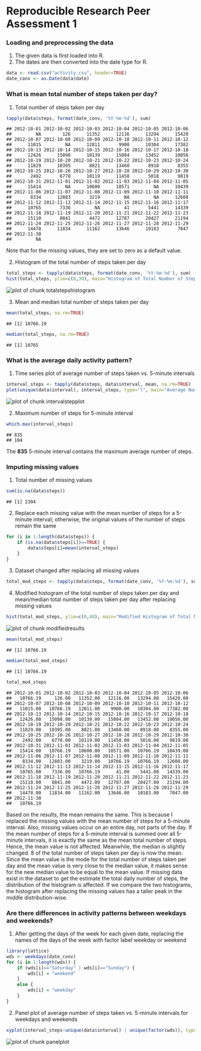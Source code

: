 Reproducible Research Peer Assessment 1
========================================================

### Loading and preprocessing the data

1. The given data is first loaded into R.
2. The dates are then converted into the date type for R.

```r
data <- read.csv("activity.csv", header=TRUE)
date_conv <- as.Date(data$date)
```


### What is mean total number of steps taken per day?

1) Total number of steps taken per day

```r
tapply(data$steps, format(date_conv, '%Y-%m-%d'), sum)
```

```
## 2012-10-01 2012-10-02 2012-10-03 2012-10-04 2012-10-05 2012-10-06 
##         NA        126      11352      12116      13294      15420 
## 2012-10-07 2012-10-08 2012-10-09 2012-10-10 2012-10-11 2012-10-12 
##      11015         NA      12811       9900      10304      17382 
## 2012-10-13 2012-10-14 2012-10-15 2012-10-16 2012-10-17 2012-10-18 
##      12426      15098      10139      15084      13452      10056 
## 2012-10-19 2012-10-20 2012-10-21 2012-10-22 2012-10-23 2012-10-24 
##      11829      10395       8821      13460       8918       8355 
## 2012-10-25 2012-10-26 2012-10-27 2012-10-28 2012-10-29 2012-10-30 
##       2492       6778      10119      11458       5018       9819 
## 2012-10-31 2012-11-01 2012-11-02 2012-11-03 2012-11-04 2012-11-05 
##      15414         NA      10600      10571         NA      10439 
## 2012-11-06 2012-11-07 2012-11-08 2012-11-09 2012-11-10 2012-11-11 
##       8334      12883       3219         NA         NA      12608 
## 2012-11-12 2012-11-13 2012-11-14 2012-11-15 2012-11-16 2012-11-17 
##      10765       7336         NA         41       5441      14339 
## 2012-11-18 2012-11-19 2012-11-20 2012-11-21 2012-11-22 2012-11-23 
##      15110       8841       4472      12787      20427      21194 
## 2012-11-24 2012-11-25 2012-11-26 2012-11-27 2012-11-28 2012-11-29 
##      14478      11834      11162      13646      10183       7047 
## 2012-11-30 
##         NA
```
Note that for the missing values, they are set to zero as a default value.

2) Histogram of the total number of steps taken per day

```r
total_steps <- tapply(data$steps, format(date_conv, '%Y-%m-%d'), sum)
hist(total_steps, ylim=c(0,30), main="Histogram of Total Number of Steps Taken per Day", xlab="Total Number of Steps per Day")
```

![plot of chunk totalstepshistogram](figure/totalstepshistogram-1.png) 

3) Mean and median total number of steps taken per day

```r
mean(total_steps, na.rm=TRUE)
```

```
## [1] 10766.19
```

```r
median(total_steps, na.rm=TRUE)
```

```
## [1] 10765
```


### What is the average daily activity pattern?

1) Time series plot of average number of steps taken vs. 5-minute intervals

```r
interval_steps <- tapply(data$steps, data$interval, mean, na.rm=TRUE)
plot(unique(data$interval), interval_steps, type="l", main="Average Number of Steps vs. Minutes", xlab="Minutes (5-Minute Intervals)", ylab="Average Number of Steps per 5-Minute Interval")
```

![plot of chunk intervalstepplot](figure/intervalstepplot-1.png) 

2) Maximum number of steps for 5-minute interval

```r
which.max(interval_steps)
```

```
## 835 
## 104
```
The **835** 5-minute interval contains the maximum average number of steps.


### Imputing missing values

1) Total number of missing values

```r
sum(is.na(data$steps))
```

```
## [1] 2304
```

2) Replace each missing value with the mean number of steps for a 5-minute interval; otherwise, the original values of the number of steps remain the same

```r
for (i in 1:length(data$steps)) {
    if (is.na(data$steps[i])==TRUE) {
        data$steps[i]=mean(interval_steps)
    }
}
```

3) Dataset changed after replacing all missing values

```r
total_mod_steps <- tapply(data$steps, format(date_conv, '%Y-%m-%d'), sum, na.rm=TRUE)
```

4) Modified histogram of the total number of steps taken per day and mean/median total number of steps taken per day after replacing missing values

```r
hist(total_mod_steps, ylim=c(0,40), main="Modified Histogram of Total Number of Steps Taken per Day", xlab="Total Number of Steps per Day")
```

![plot of chunk modifiedresults](figure/modifiedresults-1.png) 

```r
mean(total_mod_steps)
```

```
## [1] 10766.19
```

```r
median(total_mod_steps)
```

```
## [1] 10766.19
```

```r
total_mod_steps
```

```
## 2012-10-01 2012-10-02 2012-10-03 2012-10-04 2012-10-05 2012-10-06 
##   10766.19     126.00   11352.00   12116.00   13294.00   15420.00 
## 2012-10-07 2012-10-08 2012-10-09 2012-10-10 2012-10-11 2012-10-12 
##   11015.00   10766.19   12811.00    9900.00   10304.00   17382.00 
## 2012-10-13 2012-10-14 2012-10-15 2012-10-16 2012-10-17 2012-10-18 
##   12426.00   15098.00   10139.00   15084.00   13452.00   10056.00 
## 2012-10-19 2012-10-20 2012-10-21 2012-10-22 2012-10-23 2012-10-24 
##   11829.00   10395.00    8821.00   13460.00    8918.00    8355.00 
## 2012-10-25 2012-10-26 2012-10-27 2012-10-28 2012-10-29 2012-10-30 
##    2492.00    6778.00   10119.00   11458.00    5018.00    9819.00 
## 2012-10-31 2012-11-01 2012-11-02 2012-11-03 2012-11-04 2012-11-05 
##   15414.00   10766.19   10600.00   10571.00   10766.19   10439.00 
## 2012-11-06 2012-11-07 2012-11-08 2012-11-09 2012-11-10 2012-11-11 
##    8334.00   12883.00    3219.00   10766.19   10766.19   12608.00 
## 2012-11-12 2012-11-13 2012-11-14 2012-11-15 2012-11-16 2012-11-17 
##   10765.00    7336.00   10766.19      41.00    5441.00   14339.00 
## 2012-11-18 2012-11-19 2012-11-20 2012-11-21 2012-11-22 2012-11-23 
##   15110.00    8841.00    4472.00   12787.00   20427.00   21194.00 
## 2012-11-24 2012-11-25 2012-11-26 2012-11-27 2012-11-28 2012-11-29 
##   14478.00   11834.00   11162.00   13646.00   10183.00    7047.00 
## 2012-11-30 
##   10766.19
```
Based on the results, the mean remains the same.  This is because I replaced the missing values with the mean number of steps for a 5-minute interval.  Also, missing values occur on an entire day, not parts of the day.  If the mean number of steps for a 5-minute interval is summed over all 5-minute intervals, it is exactly the same as the mean total number of steps.  Hence, the mean value is not affected.  Meanwhile, the median is slightly changed.  8 of the total number of steps taken per day is now the mean.  Since the mean value is the mode for the total number of steps taken per day and the mean value is very close to the median value, it makes sense for the new median value to be equal to the mean value.  If missing data exist in the dataset to get the estimate the total daily number of steps, the distribution of the histogram is affected.  If we compare the two histograms, the histogram after replacing the missing values has a taller peak in the middle distribution-wise.


### Are there differences in activity patterns between weekdays and weekends?

1) After getting the days of the week for each given date, replacing the names of the days of the week with factor label weekday or weekend

```r
library(lattice)
wds <- weekdays(date_conv)
for (i in 1:length(wds)) {
    if (wds[i]=="Saturday" | wds[i]=="Sunday") {
        wds[i] = "weekend"
    }
    else {
        wds[i] = "weekday"
    }
}
```

2) Panel plot of average number of steps taken vs. 5-minute intervals for weekdays and weekends

```r
xyplot(interval_steps~unique(data$interval) | unique(factor(wds)), type="l", main="Average Number of Steps vs. Minutes for Weekdays and Weekends", xlab="Minutes (5-Minute Intervals)", ylab="Average Number of Steps per 5-Minute Interval")
```

![plot of chunk panelplot](figure/panelplot-1.png) 



